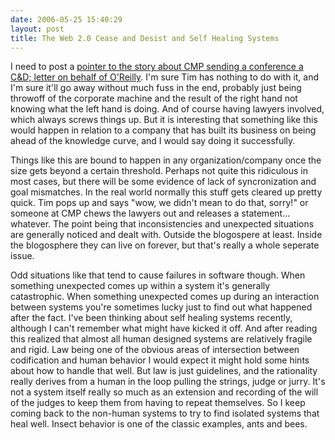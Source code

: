 ```yaml
---
date: 2006-05-25 15:40:29
layout: post
title: The Web 2.0 Cease and Desist and Self Healing Systems
---
```


I need to post a [pointer to the story about CMP sending a conference a C&D; letter on behalf of O'Reilly](http://www.tomrafteryit.net/oreilly-trademarks-web-20-and-sets-lawyers-on-itcork/). I'm sure Tim has nothing to do with it, and I'm sure it'll go away without much fuss in the end, probably just being throwoff of the corporate machine and the result of the right hand not knowing what the left hand is doing. And of course having lawyers involved, which always screws things up. But it is interesting that something like this would happen in relation to a company that has built its business on being ahead of the knowledge curve, and I would say doing it successfully.

Things like this are bound to happen in any organization/company once the size gets beyond a certain threshold. Perhaps not quite this ridiculous in most cases, but there will be some evidence of lack of syncronization and goal mismatches. In the real world normally this stuff gets cleared up pretty quick. Tim pops up and says "wow, we didn't mean to do that, sorry!" or someone at CMP chews the lawyers out and releases a statement... whatever. The point being that inconsistencies and unexpected situations are generally noticed and dealt with. Outside the blogospere at least. Inside the blogosphere they can live on forever, but that's really a whole seperate issue.

Odd situations like that tend to cause failures in software though. When something unexpected comes up within a system it's generally catastrophic. When something unexpected comes up during an interaction between systems you're sometimes lucky just to find out what happened after the fact. I've been thinking about self healing systems recently, although I can't remember what might have kicked it off. And after reading this realized that almost all human designed systems are relatively fragile and rigid. Law being one of the obvious areas of intersection between codification and human behavior I would expect it might hold some hints about how to handle that well. But law is just guidelines, and the rationality really derives from a human in the loop pulling the strings, judge or jurry. It's not a system itself really so much as an extension and recording of the will of the judges to keep them from having to repeat themselves. So I keep coming back to the non-human systems to try to find isolated systems that heal well. Insect behavior is one of the classic examples, ants and bees.
